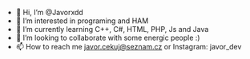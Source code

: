 - 👋 Hi, I’m @Javorxdd
- 👀 I’m interested in programing and HAM
- 🌱 I’m currently learning C++, C#, HTML, PHP, Js and Java
- 💞️ I’m looking to collaborate with some energic people :)
- 📫 How to reach me javor.cekuj@seznam.cz or Instagram: javor_dev
